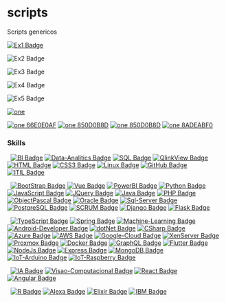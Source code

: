 # scripts
Scripts genericos

[![Ex1 Badge](https://img.shields.io/endpoint?color=green&label=a&logo=gmail&logoColor=green&url=https%3A%2F%2Fraw.githubusercontent.com%2Fjorgenery%2Fscripts%2Fmaster%2Fshieldsio.json)](http://xxx)

![Ex2 Badge](https://img.shields.io/static/v1?logo=gmail&label=gmail&message=x@gmail.comm&color=blue&style=for-the-badge)

![Ex3 Badge](https://img.shields.io/endpoint?url=https%3A%2F%2Fraw.githubusercontent.com%2Fjorgenery%2Fscripts%2Fmaster%2Fshieldsio.json)

![Ex4 Badge](https://img.shields.io/badge/linkedin-jorgenery-yellowgreen)

![Ex5 Badge](https://img.shields.io/badge/Jorge%20Nery--blue?style=for-the-badge&logo=Linkedin&logoColor=white)

[![one](https://img.shields.io/badge/Comunidade-Digital&nbsp;Inovvation&nbsp;One-blueviolet?style=for-the-badge)](https://digitalinnovation.one/sign-up?ref=ADHPNDRZN9)

[![one 66E0E0AF](https://img.shields.io/badge/Certificado-Cloud&nbsp;Computing&nbsp;e&nbsp;Serverless-blueviolet?style=flat-square&logo=microsoft-azure)](https://certificates.digitalinnovation.one/66E0E0AF)
[![one 850D0B8D](https://img.shields.io/badge/Certificado-FULLstack&nbsp;Developer-blueviolet?style=flat-square&logo=javascript)](https://certificates.digitalinnovation.one/850D0B8D)
[![one 850D0B8D](https://img.shields.io/badge/Certificado-FULLstack&nbsp;Python-blueviolet?style=flat-square&logo=python)](https://certificates.digitalinnovation.one/53E3C5AA)
[![one 8ADEABF0](https://img.shields.io/badge/Certificado-BackEnd&nbsp;Developer-blueviolet?style=flat-square&logo=java)](https://certificates.digitalinnovation.one/8ADEABF0)

### Skills
<!-- #### Senior (Muito Boa Experiencia) -->
&nbsp;
[![BI Badge](https://img.shields.io/badge/Business&nbsp;Intelligence-Senior-red?logoColor=white)](http://abracd.org/)
[![Data-Analitics Badge](https://img.shields.io/badge/Data&nbsp;Analitics-Senior-red?logoColor=white)](https://www.datasciencecentral.com/)
[![SQL Badge](https://img.shields.io/badge/SQL-Senior-red?logoColor=white)](https://www.w3schools.com/sql)
[![QlinkView Badge](https://img.shields.io/badge/QlikView-Senior-red?logoColor=white)](https://www.qlik.com/pt-br/)
[![HTML Badge](https://img.shields.io/badge/HTML-Senior-red?logo=html&logoColor=white)](https://www.w3schools.com/html/)
[![CSS3 Badge](https://img.shields.io/badge/CSS-Senior-red?logo=css3&logoColor=white)](https://www.w3schools.com/css/)
[![Linux Badge](https://img.shields.io/badge/Linux-Senior-red?logo=linux&logoColor=white)](https://learning.lpi.org/pt/)
[![GitHub Badge](https://img.shields.io/badge/GitHub-Senior-red?logo=github&logoColor=white)](https://docs.github.com/pt)
[![ITIL Badge](https://img.shields.io/badge/ITIL-Senior-red?logoColor=white)](https://www.mundoitil.com.br/)

<!-- #### Pleno (Boa Experiencia) -->
&nbsp;
[![BootStrap Badge](https://img.shields.io/badge/BootStrap-Pleno-blue?logo=bootstrap&logoColor=white)](https://www.w3schools.com/bootstrap/bootstrap_ver.asp)
[![Vue Badge](https://img.shields.io/badge/Vue.js-Pleno-blue?logo=vue.js&logoColor=white)](https://br.vuejs.org/v2/guide/)
[![PowerBI Badge](https://img.shields.io/badge/PowerBI-Pleno-blue?logo=power-bi&logoColor=white)](https://docs.microsoft.com/pt-br/power-bi/)
[![Python Badge](https://img.shields.io/badge/Python-Pleno-blue?logo=python&logoColor=white)](https://www.w3schools.com/python/)
[![JavaScript Badge](https://img.shields.io/badge/JavaScript-Pleno-blue?logo=javascript&logoColor=white)](https://www.w3schools.com/js/)
[![JQuery Badge](https://img.shields.io/badge/JQuery-Pleno-blue?logo=jquery&logoColor=white)](https://www.w3schools.com/jquery)
[![Java Badge](https://img.shields.io/badge/Java-Pleno-blue?logo=java&logoColor=white)](https://www.w3schools.com/java)
[![PHP Badge](https://img.shields.io/badge/PHP-Pleno-blue?logo=php&logoColor=white)](https://www.w3schools.com/php)
[![ObjectPascal Badge](https://img.shields.io/badge/Object--Pascal-Pleno-blue?logo=delphi&logoColor=white)](https://www.lazarus-ide.org/)
[![Oracle Badge](https://img.shields.io/badge/Oracle-Pleno-blue?logo=oracle&logoColor=white)](https://www.oracle.com/technetwork/pt/documentation/index.html)
[![Sql-Server Badge](https://img.shields.io/badge/SQL&nbsp;Server-Pleno-blue?logo=microsoftsqlserver&logoColor=white)]()
[![PostgreSQL Badge](https://img.shields.io/badge/PostgreSQL-Pleno-blue?logo=postgresql&logoColor=white)](https://docs.microsoft.com/pt-br/sql/sql-server/)
[![SCRUM Badge](https://img.shields.io/badge/SCRUM-Pleno-blue?logoColor=white)](https://www.scrumguides.org/)
[![Django Badge](https://img.shields.io/badge/Django-Pleno-blue?logo=django&logoColor=white)](https://docs.djangoproject.com/pt-br/3.0/)
[![Flask Badge](https://img.shields.io/badge/Flask-Pleno-blue?logo=flask&logoColor=white)](https://flask-ptbr.readthedocs.io/en/latest/)

<!-- #### Junior (Pouca Experiencia) -->
&nbsp;
[![TypeScript Badge](https://img.shields.io/badge/TypeScript-Junior-green?logo=typescript&logoColor=white)](https://www.typescriptlang.org/)
[![Spring Badge](https://img.shields.io/badge/Spring-Junior-green?logo=spring&logoColor=white)](https://docs.spring.io/spring-boot/docs/current/reference/html/index.html)
[![Machine-Learning Badge](https://img.shields.io/badge/Machine&nbsp;Learning-Junior-green?logoColor=white)](https://www.coursera.org/learn/machine-learning)
[![Android-Developer Badge](https://img.shields.io/badge/Android&nbsp;Developer-Junior-green?logo=android&logoColor=white)](https://developer.android.com/docs?hl=pt-br)
[![dotNet Badge](https://img.shields.io/badge/.NET-Junior-green?logo=.net&logoColor=white)](https://dotnet.microsoft.com/learn)
[![CSharp Badge](https://img.shields.io/badge/C&nbsp;Sharp-Junior-green?logo=c-sharp&logoColor=white)](https://docs.microsoft.com/pt-br/dotnet/)
[![Azure Badge](https://img.shields.io/badge/Azure-Junior-green?logo=microsoft-azure&logoColor=white)](https://docs.microsoft.com/pt-br/dotnet/azure/)
[![AWS Badge](https://img.shields.io/badge/AWS-Junior-green?logo=amazon-aws&logoColor=white)](https://docs.aws.amazon.com/)
[![Google-Cloud Badge](https://img.shields.io/badge/Google&nbsp;Cloud-Junior-green?logo=google-cloud&logoColor=white)](https://cloud.google.com/docs?hl=pt-BR)
[![XenServer Badge](https://img.shields.io/badge/XenServer-Junior-green?logo=xenserver&logoColor=white)](https://xenserver.org/)
[![Proxmox Badge](https://img.shields.io/badge/Proxmox-Junior-green?logo=proxmox&logoColor=white)](https://proxmox.com/en/)
[![Docker Badge](https://img.shields.io/badge/Docker-Junior-green?logo=docker&logoColor=white)](https://hub.docker.com/u/jorgenery)
[![GraphQL Badge](https://img.shields.io/badge/GraphQL-Junior-green?logo=graphql&logoColor=white)](https://graphql.org/learn/)
[![Flutter Badge](https://img.shields.io/badge/Flutter-Junior-green?logo=flutter&logoColor=white)](https://flutter.dev/)
[![NodeJs Badge](https://img.shields.io/badge/NodeJs-Junior-green?logo=node.js&logoColor=white)](https://nodejs.org/pt-br/docs/)
[![Express Badge](https://img.shields.io/badge/Express-Junior-green?logo=express&logoColor=white)](https://expressjs.com/pt-br/)
[![MongoDB Badge](https://img.shields.io/badge/MongoDB-Junior-green?logo=mongodb&logoColor=white)](https://docs.mongodb.com/)
[![IoT-Arduino Badge](https://img.shields.io/badge/IoT&nbsp;Arduino-Junior-green?logo=arduino&logoColor=white)](https://www.arduino.cc/)
[![IoT-Raspberry Badge](https://img.shields.io/badge/IoT&nbsp;Raspberry-Junior-green?logo=raspberry-pi&logoColor=white)](https://www.raspberrypi.org/)

<!-- #### Starter (Iniciante) -->
&nbsp;
[![IA Badge](https://img.shields.io/badge/IA-Starter-yellow?logo=openai&logoColor=white)](https://pytorch.org/)
[![Visao-Computacional Badge](https://img.shields.io/badge/Visão&nbsp;Computacional-Starter-yellow?logo=pytorch&logoColor=white)](https://docs.opencv.org/master/d6/d00/tutorial_py_root.html)
[![React Badge](https://img.shields.io/badge/React-Starter-yellow?logo=react&logoColor=white)](https://pt-br.reactjs.org/)
[![Angular Badge](https://img.shields.io/badge/Angular-Starter-yellow?logo=angular&logoColor=white)](https://angular.io/tutorial)

<!-- #### Learning (Aprendendo) -->
&nbsp;
[![R Badge](https://img.shields.io/badge/R-Learning-white?logo=r&logoColor=white&color=black)](https://docs.rstudio.com/)
[![Alexa Badge](https://img.shields.io/badge/Alexa-Learning-white?logo=amazon-alexa&logoColor=white&color=black)](https://developer.amazon.com/en-US/alexa/alexa-skills-kit/start)
[![Elixir Badge](https://img.shields.io/badge/Elixir-Learning-white?logo=elixir&logoColor=white&color=black)](https://elixirschool.com/pt/lessons/basics/documentation/)
[![IBM Badge](https://img.shields.io/badge/IBM&nbsp;Whatson-Learning-white?logo=ibm&logoColor=white&color=black)](https://maratona.dev/pt)
